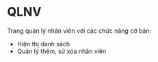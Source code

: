 # QLNV
Trang quản lý nhân viên với các chức năng cở bản:
 - Hiện thị danh sách
 - Quản lý thêm, sử xóa nhân viên


